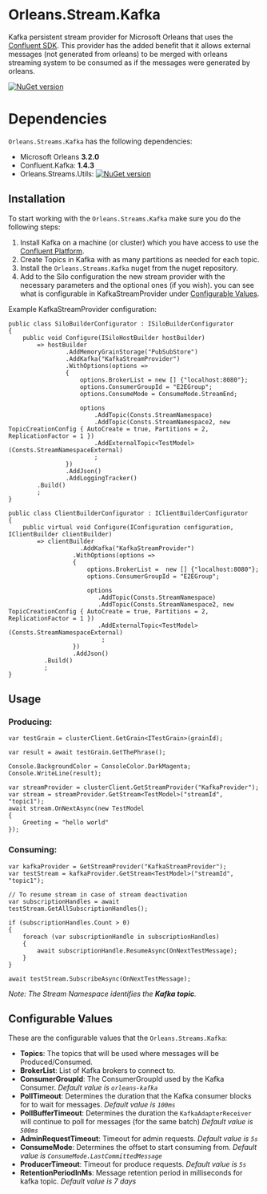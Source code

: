 # Orleans.Stream.Kafka
Kafka persistent stream provider for Microsoft Orleans that uses the [Confluent SDK](https://github.com/confluentinc/confluent-kafka-dotnet).
This provider has the added benefit that it allows external messages (not generated from orleans) to be merged with orleans streaming system to be consumed as if the messages were generated by orleans.

[![NuGet version](https://badge.fury.io/nu/orleans.streams.kafka.svg)](https://badge.fury.io/nu/orleans.streams.kafka)

# Dependencies
`Orleans.Streams.Kafka` has the following dependencies:
* Microsoft Orleans **3.2.0**
* Confluent.Kafka: **1.4.3**
* Orleans.Streams.Utils: [![NuGet version](https://badge.fury.io/nu/Orleans.Streams.Utils.svg)](https://badge.fury.io/nu/Orleans.Streams.Utils)

## Installation
To start working with the `Orleans.Streams.Kafka` make sure you do the following steps:

1. Install Kafka on a machine (or cluster) which you have access to use the [Confluent Platform](https://www.confluent.io/download/).
2. Create Topics in Kafka with as many partitions as needed for each topic.
3. Install the `Orleans.Streams.Kafka` nuget from the nuget repository.
4. Add to the Silo configuration the new stream provider with the necessary parameters and the optional ones (if you wish). you can see what is configurable in KafkaStreamProvider under [Configurable Values](#configurableValues).

Example KafkaStreamProvider configuration: 
```CSharp
public class SiloBuilderConfigurator : ISiloBuilderConfigurator
{
	public void Configure(ISiloHostBuilder hostBuilder)
		=> hostBuilder
				.AddMemoryGrainStorage("PubSubStore")
				.AddKafka("KafkaStreamProvider")
				.WithOptions(options =>
				{
					options.BrokerList = new [] {"localhost:8080"};
					options.ConsumerGroupId = "E2EGroup";
					options.ConsumeMode = ConsumeMode.StreamEnd;

					options
						.AddTopic(Consts.StreamNamespace)
						.AddTopic(Consts.StreamNamespace2, new TopicCreationConfig { AutoCreate = true, Partitions = 2, ReplicationFactor = 1 })
						.AddExternalTopic<TestModel>(Consts.StreamNamespaceExternal)
						;
				})
				.AddJson()
				.AddLoggingTracker()
        .Build()
        ;
}

public class ClientBuilderConfigurator : IClientBuilderConfigurator
{
	public virtual void Configure(IConfiguration configuration, IClientBuilder clientBuilder)
		=> clientBuilder
					.AddKafka("KafkaStreamProvider")
				  .WithOptions(options =>
				  {
					  options.BrokerList =  new [] {"localhost:8080"};
					  options.ConsumerGroupId = "E2EGroup";

					  options
						 .AddTopic(Consts.StreamNamespace)
						 .AddTopic(Consts.StreamNamespace2, new TopicCreationConfig { AutoCreate = true, Partitions = 2, ReplicationFactor = 1 })
						 .AddExternalTopic<TestModel>(Consts.StreamNamespaceExternal)
						  ;
				  })
				  .AddJson()
          .Build()
          ;
}
```

## Usage

### Producing:
```CSharp
var testGrain = clusterClient.GetGrain<ITestGrain>(grainId);

var result = await testGrain.GetThePhrase();

Console.BackgroundColor = ConsoleColor.DarkMagenta;
Console.WriteLine(result);

var streamProvider = clusterClient.GetStreamProvider("KafkaProvider");
var stream = streamProvider.GetStream<TestModel>("streamId", "topic1");
await stream.OnNextAsync(new TestModel
{
	Greeting = "hello world"
});
```

### Consuming:
```CSharp
var kafkaProvider = GetStreamProvider("KafkaStreamProvider");
var testStream = kafkaProvider.GetStream<TestModel>("streamId", "topic1");

// To resume stream in case of stream deactivation
var subscriptionHandles = await testStream.GetAllSubscriptionHandles();

if (subscriptionHandles.Count > 0)
{
	foreach (var subscriptionHandle in subscriptionHandles)
	{
		await subscriptionHandle.ResumeAsync(OnNextTestMessage);
	}
}

await testStream.SubscribeAsync(OnNextTestMessage);
```

*Note: The Stream Namespace identifies the **Kafka topic**.*

## <a name="configurableValues"></a>Configurable Values
These are the configurable values that the `Orleans.Streams.Kafka`:

- **Topics**: The topics that will be used where messages will be Produced/Consumed.
- **BrokerList**: List of Kafka brokers to connect to.
- **ConsumerGroupId**: The ConsumerGroupId used by the Kafka Consumer. *Default value is `orleans-kafka`*
- **PollTimeout**: Determines the duration that the Kafka consumer blocks for to wait for messages. *Default value is `100ms`*
- **PollBufferTimeout**: Determines the duration the `KafkaAdapterReceiver` will continue to poll for messages (for the same batch) *Default value is `500ms`*
- **AdminRequestTimeout**: Timeout for admin requests. *Default value is `5s`*
- **ConsumeMode**: Determines the offset to start consuming from. *Default value is `ConsumeMode.LastCommittedMessage`*
- **ProducerTimeout**: Timeout for produce requests. *Default value is `5s`*
- **RetentionPeriodInMs**: Message retention period in milliseconds for kafka topic. *Default value is 7 days*
